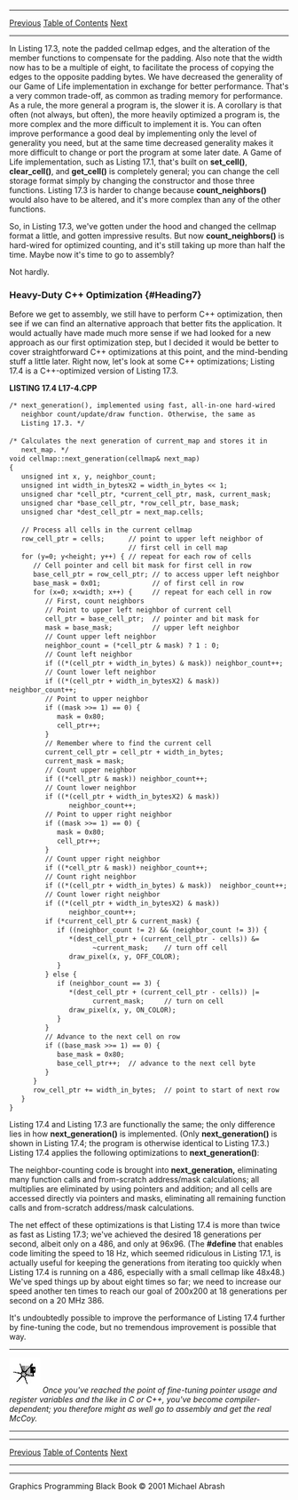   ------------------------ --------------------------------- --------------------
  [Previous](17-04.html)   [Table of Contents](index.html)   [Next](17-06.html)
  ------------------------ --------------------------------- --------------------

In Listing 17.3, note the padded cellmap edges, and the alteration of
the member functions to compensate for the padding. Also note that the
width now has to be a multiple of eight, to facilitate the process of
copying the edges to the opposite padding bytes. We have decreased the
generality of our Game of Life implementation in exchange for better
performance. That's a very common trade-off, as common as trading memory
for performance. As a rule, the more general a program is, the slower it
is. A corollary is that often (not always, but often), the more heavily
optimized a program is, the more complex and the more difficult to
implement it is. You can often improve performance a good deal by
implementing only the level of generality you need, but at the same time
decreased generality makes it more difficult to change or port the
program at some later date. A Game of Life implementation, such as
Listing 17.1, that's built on **set\_cell()**, **clear\_cell()**, and
**get\_cell()** is completely general; you can change the cell storage
format simply by changing the constructor and those three functions.
Listing 17.3 is harder to change because **count\_neighbors()** would
also have to be altered, and it's more complex than any of the other
functions.

So, in Listing 17.3, we've gotten under the hood and changed the cellmap
format a little, and gotten impressive results. But now
**count\_neighbors()** is hard-wired for optimized counting, and it's
still taking up more than half the time. Maybe now it's time to go to
assembly?

Not hardly.

### Heavy-Duty C++ Optimization {#Heading7}

Before we get to assembly, we still have to perform C++ optimization,
then see if we can find an alternative approach that better fits the
application. It would actually have made much more sense if we had
looked for a new approach as our first optimization step, but I decided
it would be better to cover straightforward C++ optimizations at this
point, and the mind-bending stuff a little later. Right now, let's look
at some C++ optimizations; Listing 17.4 is a C++-optimized version of
Listing 17.3.

**LISTING 17.4 L17-4.CPP**

    /* next_generation(), implemented using fast, all-in-one hard-wired
       neighbor count/update/draw function. Otherwise, the same as
       Listing 17.3. */

    /* Calculates the next generation of current_map and stores it in
       next_map. */
    void cellmap::next_generation(cellmap& next_map)
    {
       unsigned int x, y, neighbor_count;
       unsigned int width_in_bytesX2 = width_in_bytes << 1;
       unsigned char *cell_ptr, *current_cell_ptr, mask, current_mask;
       unsigned char *base_cell_ptr, *row_cell_ptr, base_mask;
       unsigned char *dest_cell_ptr = next_map.cells;

       // Process all cells in the current cellmap
       row_cell_ptr = cells;      // point to upper left neighbor of
                                  // first cell in cell map
       for (y=0; y<height; y++) { // repeat for each row of cells
          // Cell pointer and cell bit mask for first cell in row
          base_cell_ptr = row_cell_ptr; // to access upper left neighbor
          base_mask = 0x01;             // of first cell in row
          for (x=0; x<width; x++) {     // repeat for each cell in row
             // First, count neighbors
             // Point to upper left neighbor of current cell
             cell_ptr = base_cell_ptr;  // pointer and bit mask for
             mask = base_mask;          // upper left neighbor
             // Count upper left neighbor
             neighbor_count = (*cell_ptr & mask) ? 1 : 0;
             // Count left neighbor
             if ((*(cell_ptr + width_in_bytes) & mask)) neighbor_count++;
             // Count lower left neighbor
             if ((*(cell_ptr + width_in_bytesX2) & mask))
    neighbor_count++;
             // Point to upper neighbor
             if ((mask >>= 1) == 0) {
                mask = 0x80;
                cell_ptr++;
             }
             // Remember where to find the current cell
             current_cell_ptr = cell_ptr + width_in_bytes;
             current_mask = mask;
             // Count upper neighbor
             if ((*cell_ptr & mask)) neighbor_count++;
             // Count lower neighbor
             if ((*(cell_ptr + width_in_bytesX2) & mask))
                   neighbor_count++;
             // Point to upper right neighbor
             if ((mask >>= 1) == 0) {
                mask = 0x80;
                cell_ptr++;
             }
             // Count upper right neighbor
             if ((*cell_ptr & mask)) neighbor_count++;
             // Count right neighbor
             if ((*(cell_ptr + width_in_bytes) & mask))  neighbor_count++;
             // Count lower right neighbor
             if ((*(cell_ptr + width_in_bytesX2) & mask))
                   neighbor_count++;
             if (*current_cell_ptr & current_mask) {
                if ((neighbor_count != 2) && (neighbor_count != 3)) {
                   *(dest_cell_ptr + (current_cell_ptr - cells)) &=
                         ~current_mask;    // turn off cell
                   draw_pixel(x, y, OFF_COLOR);
                }
             } else {
                if (neighbor_count == 3) {
                   *(dest_cell_ptr + (current_cell_ptr - cells)) |=
                         current_mask;     // turn on cell
                   draw_pixel(x, y, ON_COLOR);
                }
             }
             // Advance to the next cell on row
             if ((base_mask >>= 1) == 0) {
                base_mask = 0x80;
                base_cell_ptr++;  // advance to the next cell byte
             }
          }
          row_cell_ptr += width_in_bytes;  // point to start of next row
       }
    }

Listing 17.4 and Listing 17.3 are functionally the same; the only
difference lies in how **next\_generation()** is implemented. (Only
**next\_generation()** is shown in Listing 17.4; the program is
otherwise identical to Listing 17.3.) Listing 17.4 applies the following
optimizations to **next\_generation()**:

The neighbor-counting code is brought into **next\_generation,**
eliminating many function calls and from-scratch address/mask
calculations; all multiplies are eliminated by using pointers and
addition; and all cells are accessed directly via pointers and masks,
eliminating all remaining function calls and from-scratch address/mask
calculations.

The net effect of these optimizations is that Listing 17.4 is more than
twice as fast as Listing 17.3; we've achieved the desired 18 generations
per second, albeit only on a 486, and only at 96x96. (The **\#define**
that enables code limiting the speed to 18 Hz, which seemed ridiculous
in Listing 17.1, is actually useful for keeping the generations from
iterating too quickly when Listing 17.4 is running on a 486, especially
with a small cellmap like 48x48.) We've sped things up by about eight
times so far; we need to increase our speed another ten times to reach
our goal of 200x200 at 18 generations per second on a 20 MHz 386.

It's undoubtedly possible to improve the performance of Listing 17.4
further by fine-tuning the code, but no tremendous improvement is
possible that way.

  ------------------- --------------------------------------------------------------------------------------------------------------------------------------------------------------------------------------------------------------------
  ![](images/i.jpg)   *Once you've reached the point of fine-tuning pointer usage and register variables and the like in C or C++, you've become compiler-dependent; you therefore might as well go to assembly and get the real McCoy.*
  ------------------- --------------------------------------------------------------------------------------------------------------------------------------------------------------------------------------------------------------------

  ------------------------ --------------------------------- --------------------
  [Previous](17-04.html)   [Table of Contents](index.html)   [Next](17-06.html)
  ------------------------ --------------------------------- --------------------

* * * * *

Graphics Programming Black Book © 2001 Michael Abrash
